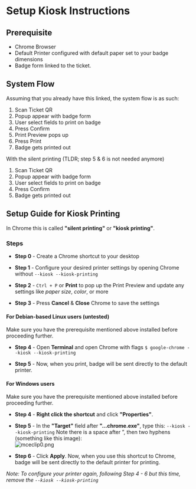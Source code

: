 
# Setup Kiosk Instructions
## Prerequisite
- Chrome Browser
- Default Printer configured with default paper set to your badge dimensions
- Badge form linked to the ticket.

## System Flow
Assuming that you already have this linked, the system flow is as such:

1. Scan Ticket QR
2. Popup appear with badge form
3. User select fields to print on badge
4. Press Confirm
5. Print Preview pops up
6. Press Print
7. Badge gets printed out

With the silent printing (TLDR; step 5 & 6 is not needed anymore)
1. Scan Ticket QR
2. Popup appear with badge form
3. User select fields to print on badge
4. Press Confirm
7. Badge gets printed out

## Setup Guide for Kiosk Printing
In Chrome this is called  **"silent printing"**  or  **"kiosk printing"**.

### Steps

* **Step 0** - Create a Chrome shortcut to your desktop

* **Step 1** - Configure your desired printer settings by opening Chrome without ``--kiosk --kiosk-printing``

* **Step 2** - ``Ctrl + P`` or **Print** to pop up the Print Preview and update any settings like *paper size*, *color*, or more

 * **Step 3** - Press **Cancel** & **Close** Chrome to save the settings

#### For Debian-based Linux users (untested)
Make sure you have the prerequisite mentioned above installed before proceeding further.

* **Step 4** - Open **Terminal** and open Chrome with flags
	``
$ google-chrome --kiosk --kiosk-printing
``

* **Step 5** - Now, when you print, badge will be sent directly to the default printer.


#### For Windows users
Make sure you have the prerequisite mentioned above installed before proceeding further.

* **Step 4** - **Right click the shortcut**  and click  **"Properties"**.

* **Step 5** - In the  **"Target"**  field after  **"...chrome.exe"**, type this: ``--kiosk --kiosk-printing``
Note there is a space after ”, then two hyphens (something like this image):   
![mceclip0.png](https://brightpearl.file.force.com/sfc/dist/version/download/?oid=00DD0000000qL9o&ids=0684G00000Q8SJE&d=%2Fa%2F4G000000JhHw%2Fm8v6lk9yEQZ67EXsGvCSd0oPFs.gEC.92PNpHIunzlQ&asPdf=false)

* **Step 6** - Click  **Apply**. Now, when you use this shortcut to Chrome, badge will be sent directly to the default printer for printing.

*Note: To configure your printer again, following Step 4 - 6 but this time, remove the ``--kiosk --kiosk-printing``* 